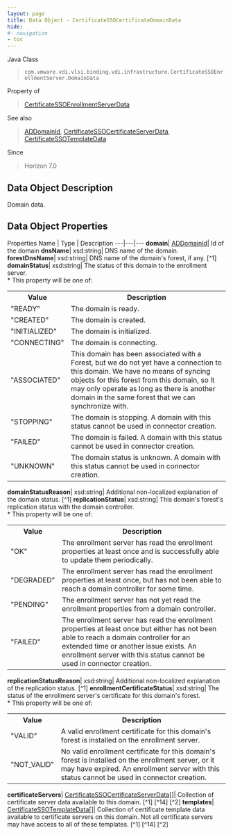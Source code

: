 ```yaml
---
layout: page
title: Data Object - CertificateSSOCertificateDomainData
hide:
#- navigation
- toc
---
```






Java Class
> `com.vmware.vdi.vlsi.binding.vdi.infrastructure.CertificateSSOEnrollmentServer.DomainData`

Property of
> [CertificateSSOEnrollmentServerData](vdi.infrastructure.CertificateSSOEnrollmentServer.CertificateSSOEnrollmentServerData.md#field_detail)

See also
> [ADDomainId](vdi.entity.ADDomainId.md), [CertificateSSOCertificateServerData](vdi.infrastructure.CertificateSSOEnrollmentServer.CertificateServerData.md), [CertificateSSOTemplateData](vdi.infrastructure.CertificateSSOEnrollmentServer.TemplateData.md)

Since
> Horizon 7.0


## Data Object Description

Domain data.

## Data Object Properties
Properties
Name |  Type |  Description
---|---|---
**domain**| [ADDomainId](vdi.entity.ADDomainId.md)|  Id of the domain
**dnsName**|  xsd:string|  DNS name of the domain.
**forestDnsName**|  xsd:string|  DNS name of the domain's forest, if any. [^1]
**domainStatus**|  xsd:string|  The status of this domain to the enrollment server.<br>* This property will be one of:<br><table><tr><th>Value</th><th>Description</th></tr><tr><td>"READY"</td><td>The domain is ready.</td></tr><tr><td>"CREATED"</td><td>The domain is created.</td></tr><tr><td>"INITIALIZED"</td><td>The domain is initialized.</td></tr><tr><td>"CONNECTING"</td><td>The domain is connecting.</td></tr><tr><td>"ASSOCIATED"</td><td>This domain has been associated with a Forest, but we do not yet have a connection to this domain. We have no means of syncing objects for this forest from this domain, so it may only operate as long as there is another domain in the same forest that we can synchronize with.</td></tr><tr><td>"STOPPING"</td><td>The domain is stopping. A domain with this status cannot be used in connector creation.</td></tr><tr><td>"FAILED"</td><td>The domain is failed. A domain with this status cannot be used in connector creation.</td></tr><tr><td>"UNKNOWN"</td><td>The domain status is unknown. A domain with this status cannot be used in connector creation.</td></tr></table>
**domainStatusReason**|  xsd:string|  Additional non-localized explanation of the domain status. [^1]
**replicationStatus**|  xsd:string|  This domain's forest's replication status with the domain controller.<br>* This property will be one of:<br><table><tr><th>Value</th><th>Description</th></tr><tr><td>"OK"</td><td>The enrollment server has read the enrollment properties at least once and is successfully able to update them periodically.</td></tr><tr><td>"DEGRADED"</td><td>The enrollment server has read the enrollment properties at least once, but has not been able to reach a domain controller for some time.</td></tr><tr><td>"PENDING"</td><td>The enrollment server has not yet read the enrollment properties from a domain controller.</td></tr><tr><td>"FAILED"</td><td>The enrollment server has read the enrollment properties at least once but either has not been able to reach a domain controller for an extended time or another issue exists. An enrollment server with this status cannot be used in connector creation.</td></tr></table>
**replicationStatusReason**|  xsd:string|  Additional non-localized explanation of the replication status. [^1]
**enrollmentCertificateStatus**|  xsd:string|  The status of the enrollment server's certificate for this domain's forest.<br>* This property will be one of:<br><table><tr><th>Value</th><th>Description</th></tr><tr><td>"VALID"</td><td>A valid enrollment certificate for this domain's forest is installed on the enrollment server.</td></tr><tr><td>"NOT_VALID"</td><td>No valid enrollment certificate for this domain's forest is installed on the enrollment server, or it may have expired. An enrollment server with this status cannot be used in connector creation.</td></tr></table>
**certificateServers**| [CertificateSSOCertificateServerData[]](vdi.infrastructure.CertificateSSOEnrollmentServer.CertificateServerData.md)|  Collection of certificate server data available to this domain. [^1] [^14] [^2]
**templates**| [CertificateSSOTemplateData[]](vdi.infrastructure.CertificateSSOEnrollmentServer.TemplateData.md)|  Collection of certificate template data available to certificate servers on this domain. Not all certificate servers may have access to all of these templates. [^1] [^14] [^2]


 

